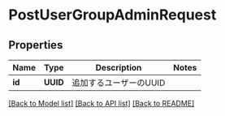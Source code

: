 # PostUserGroupAdminRequest

## Properties
Name | Type | Description | Notes
------------ | ------------- | ------------- | -------------
**id** | **UUID** | 追加するユーザーのUUID | 

[[Back to Model list]](../README.md#documentation-for-models) [[Back to API list]](../README.md#documentation-for-api-endpoints) [[Back to README]](../README.md)


